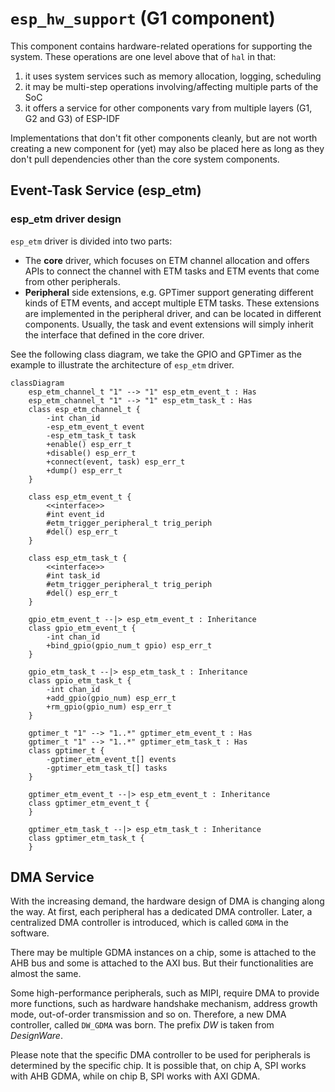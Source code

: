 # `esp_hw_support` (G1 component)

This component contains hardware-related operations for supporting the system. These operations are one level above that of `hal` in that:

1. it uses system services such as memory allocation, logging, scheduling
2. it may be multi-step operations involving/affecting multiple parts of the SoC
3. it offers a service for other components vary from multiple layers (G1, G2 and G3) of ESP-IDF

Implementations that don't fit other components cleanly, but are not worth creating a new component for (yet) may also be placed here as long as they don't pull dependencies other than the core system components.

## Event-Task Service (esp_etm)

### esp_etm driver design

`esp_etm` driver is divided into two parts:

* The **core** driver, which focuses on ETM channel allocation and offers APIs to connect the channel with ETM tasks and ETM events that come from other peripherals.
* **Peripheral** side extensions, e.g. GPTimer support generating different kinds of ETM events, and accept multiple ETM tasks. These extensions are implemented in the peripheral driver, and can be located in different components. Usually, the task and event extensions will simply inherit the interface that defined in the core driver.

See the following class diagram, we take the GPIO and GPTimer as the example to illustrate the architecture of `esp_etm` driver.

```mermaid
classDiagram
    esp_etm_channel_t "1" --> "1" esp_etm_event_t : Has
    esp_etm_channel_t "1" --> "1" esp_etm_task_t : Has
    class esp_etm_channel_t {
        -int chan_id
        -esp_etm_event_t event
        -esp_etm_task_t task
        +enable() esp_err_t
        +disable() esp_err_t
        +connect(event, task) esp_err_t
        +dump() esp_err_t
    }

    class esp_etm_event_t {
        <<interface>>
        #int event_id
        #etm_trigger_peripheral_t trig_periph
        #del() esp_err_t
    }

    class esp_etm_task_t {
        <<interface>>
        #int task_id
        #etm_trigger_peripheral_t trig_periph
        #del() esp_err_t
    }

    gpio_etm_event_t --|> esp_etm_event_t : Inheritance
    class gpio_etm_event_t {
        -int chan_id
        +bind_gpio(gpio_num_t gpio) esp_err_t
    }

    gpio_etm_task_t --|> esp_etm_task_t : Inheritance
    class gpio_etm_task_t {
        -int chan_id
        +add_gpio(gpio_num) esp_err_t
        +rm_gpio(gpio_num) esp_err_t
    }

    gptimer_t "1" --> "1..*" gptimer_etm_event_t : Has
    gptimer_t "1" --> "1..*" gptimer_etm_task_t : Has
    class gptimer_t {
        -gptimer_etm_event_t[] events
        -gptimer_etm_task_t[] tasks
    }

    gptimer_etm_event_t --|> esp_etm_event_t : Inheritance
    class gptimer_etm_event_t {
    }

    gptimer_etm_task_t --|> esp_etm_task_t : Inheritance
    class gptimer_etm_task_t {
    }
```

## DMA Service

With the increasing demand, the hardware design of DMA is changing along the way. At first, each peripheral has a dedicated DMA controller. Later, a centralized DMA controller is introduced, which is called `GDMA` in the software.

There may be multiple GDMA instances on a chip, some is attached to the AHB bus and some is attached to the AXI bus. But their functionalities are almost the same.

Some high-performance peripherals, such as MIPI, require DMA to provide more functions, such as hardware handshake mechanism, address growth mode, out-of-order transmission and so on. Therefore, a new DMA controller, called `DW_GDMA` was born. The prefix *DW* is taken from *DesignWare*.

Please note that the specific DMA controller to be used for peripherals is determined by the specific chip. It is possible that, on chip A, SPI works with AHB GDMA, while on chip B, SPI works with AXI GDMA.
